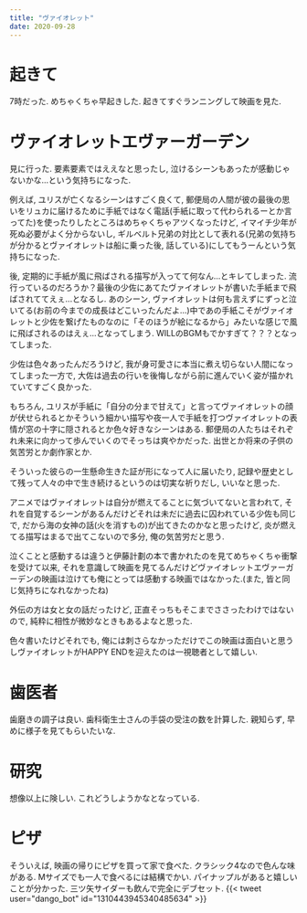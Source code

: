 ```yaml
---
title: "ヴァイオレット"
date: 2020-09-28
---
```


# 起きて
7時だった. めちゃくちゃ早起きした. 起きてすぐランニングして映画を見た.

# ヴァイオレットエヴァーガーデン
見に行った. 要素要素ではええなと思ったし, 泣けるシーンもあったが感動じゃないかな...という気持ちになった.

例えば, ユリスが亡くなるシーンはすごく良くて, 郵便局の人間が彼の最後の思いをリュカに届けるために手紙ではなく電話(手紙に取って代わられるーとか言ってた)を使ったりしたところはめちゃくちゃアツくなったけど, イマイチ少年が死ぬ必要がよく分からないし, ギルベルト兄弟の対比として表れる(兄弟の気持ちが分かるとヴァイオレットは船に乗った後, 話している)にしてもうーんという気持ちになった.

後, 定期的に手紙が風に飛ばされる描写が入ってて何なん...とキレてしまった. 流行っているのだろうか？最後の少佐にあてたヴァイオレットが書いた手紙まで飛ばされててえぇ...となるし. あのシーン, ヴァイオレットは何も言えずにずっと泣いてる(お前の今までの成長はどこいったんだよ...)中であの手紙こそがヴァイオレットと少佐を繋げたものなのに「そのほうが絵になるから」みたいな感じで風に飛ばされるのはえぇ...となってしまう.
WILLのBGMもでかすぎて？？？となってしまった.

少佐は色々あったんだろうけど, 我が身可愛さに本当に煮え切らない人間になってしまった一方で, 大佐は過去の行いを後悔しながら前に進んでいく姿が描かれていてすごく良かった.

もちろん, ユリスが手紙に「自分の分まで甘えて」と言ってヴァイオレットの顔が伏せられるとかそういう細かい描写や夜一人で手紙を打つヴァイオレットの表情が窓の十字に隠されるとか色々好きなシーンはある.
郵便局の人たちはそれぞれ未来に向かって歩んでいくのでそっちは爽やかだった. 出世とか将来の子供の気苦労とか劇作家とか.

そういった彼らの一生懸命生きた証が形になって人に届いたり, 記録や歴史として残って人々の中で生き続けるというのは切実な祈りだし, いいなと思った.

アニメではヴァイオレットは自分が燃えてることに気づいてないと言われて, それを自覚するシーンがあるんだけどそれは未だに過去に囚われている少佐も同じで, だから海の女神の話(火を消すもの)が出てきたのかなと思ったけど, 炎が燃えてる描写はまるで出てこないので多分, 俺の気苦労だと思う.

泣くことと感動するは違うと伊藤計劃の本で書かれたのを見てめちゃくちゃ衝撃を受けて以来, それを意識して映画を見てるんだけどヴァイオレットエヴァーガーデンの映画は泣けても俺にとっては感動する映画ではなかった.(また, 皆と同じ気持ちになれなかったね)

外伝の方は女と女の話だったけど, 正直そっちもそこまでささったわけではないので, 純粋に相性が微妙なときもあるよなと思った.

色々書いたけどそれでも, 俺には刺さらなかっただけでこの映画は面白いと思うしヴァイオレットがHAPPY ENDを迎えたのは一視聴者として嬉しい.
# 歯医者
歯磨きの調子は良い. 歯科衛生士さんの手袋の受注の数を計算した. 親知らず, 早めに様子を見てもらいたいな.

# 研究
想像以上に険しい. これどうしようかなとなっている.

# ピザ
そういえば, 映画の帰りにピザを買って家で食べた. クラシック4なので色んな味がある. Mサイズでも一人で食べるには結構でかい. パイナップルがあると嬉しいことが分かった. 三ツ矢サイダーも飲んで完全にデブセット.
{{< tweet user="dango_bot" id="1310443945340485634" >}}